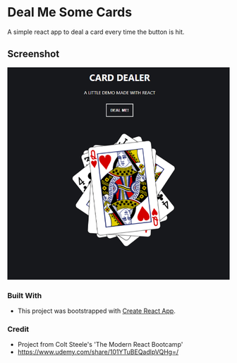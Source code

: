 # Deal Me Some Cards

A simple react app to deal a card every time the button is hit.

## Screenshot

![photo-of-game](https://github.com/codewithsrobins1/card-dealer-app/blob/master/readMeImg.PNG?raw=true)

### Built With

* This project was bootstrapped with [Create React App](https://github.com/facebook/create-react-app).

### Credit

* Project from Colt Steele's 'The Modern React Bootcamp' 
* https://www.udemy.com/share/101YTuBEQadlpVQHg=/
